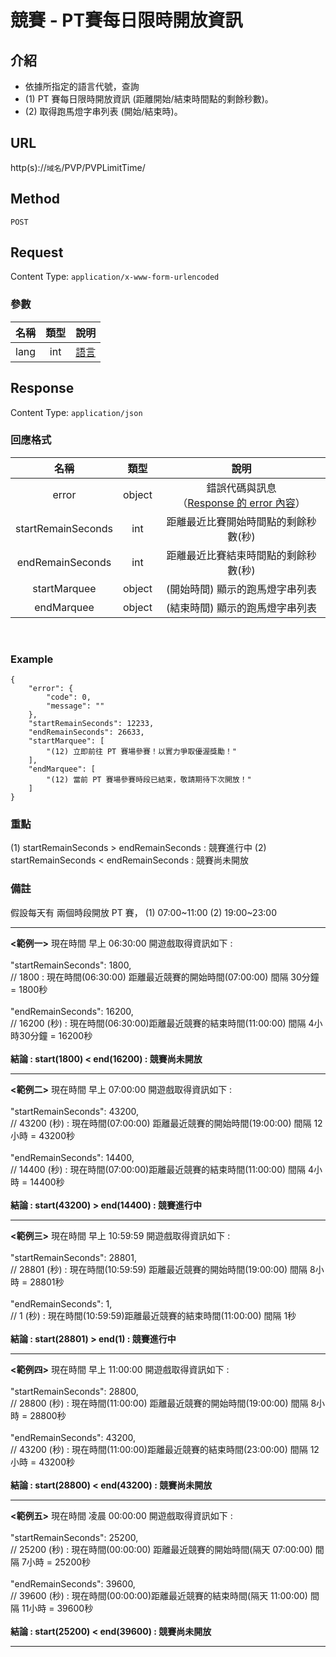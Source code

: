 # 競賽 - PT賽每日限時開放資訊

## 介紹

- 依據所指定的語言代號，查詢
- (1) PT 賽每日限時開放資訊 (距離開始/結束時間點的剩餘秒數)。
- (2) 取得跑馬燈字串列表 (開始/結束時)。

## URL

http(s)://`域名`/PVP/PVPLimitTime/

## Method

`POST`

## Request

Content Type: `application/x-www-form-urlencoded`

### 參數

| 名稱 | 類型 | 說明 |
|:-:|:-:|:-:|
| lang | int | [語言](../codes/other.md#lang) |

## Response

Content Type: `application/json`

### 回應格式

| 名稱 | 類型 | 說明 |
|:-:|:-:|:-:|
| error | object | 錯誤代碼與訊息<br>（[Response 的 error 內容](../response.md#error)） |
| startRemainSeconds | int | 距離最近比賽開始時間點的剩餘秒數(秒) |
| endRemainSeconds | int | 距離最近比賽結束時間點的剩餘秒數(秒) |
| startMarquee | object | (開始時間) 顯示的跑馬燈字串列表 |
| endMarquee | object | (結束時間) 顯示的跑馬燈字串列表 |
<br>

### Example
    {
        "error": {
            "code": 0,
            "message": ""
        },
        "startRemainSeconds": 12233,
        "endRemainSeconds": 26633,
        "startMarquee": [
            "(12) 立即前往 PT 賽場參賽！以實力爭取優渥獎勵！"
        ],
        "endMarquee": [
            "(12) 當前 PT 賽場參賽時段已結束，敬請期待下次開放！"
        ]
    }

### 重點

(1) startRemainSeconds > endRemainSeconds : 競賽進行中
(2) startRemainSeconds < endRemainSeconds : 競賽尚未開放

### 備註

假設每天有 兩個時段開放 PT 賽，
(1) 07:00~11:00
(2) 19:00~23:00

<hr>
<b><範例一></b> 現在時間 早上 06:30:00 開遊戲取得資訊如下 :
<br><br>
"startRemainSeconds": 1800,<br>
// 1800 : 現在時間(06:30:00) 距離最近競賽的開始時間(07:00:00) 間隔 30分鐘 = 1800秒<br><br>
"endRemainSeconds": 16200,<br>
// 16200 (秒) : 現在時間(06:30:00)距離最近競賽的結束時間(11:00:00) 間隔 4小時30分鐘 = 16200秒<br><br>
<b>結論 : start(1800) < end(16200) : 競賽尚未開放</b>
<hr>
<b><範例二></b> 現在時間 早上 07:00:00 開遊戲取得資訊如下 :
<br><br>
"startRemainSeconds": 43200,<br>
// 43200 (秒) : 現在時間(07:00:00) 距離最近競賽的開始時間(19:00:00) 間隔 12小時 = 43200秒<br><br>
"endRemainSeconds": 14400,<br>
// 14400 (秒) : 現在時間(07:00:00)距離最近競賽的結束時間(11:00:00) 間隔 4小時 = 14400秒<br><br>
<b>結論 : start(43200) > end(14400) : 競賽進行中</b>
<hr>
<b><範例三></b> 現在時間 早上 10:59:59 開遊戲取得資訊如下 :
<br><br>
"startRemainSeconds": 28801,<br>
// 28801 (秒) : 現在時間(10:59:59) 距離最近競賽的開始時間(19:00:00) 間隔 8小時 = 28801秒<br><br>
"endRemainSeconds": 1,<br>
// 1 (秒) : 現在時間(10:59:59)距離最近競賽的結束時間(11:00:00) 間隔 1秒<br><br>
<b>結論 : start(28801) > end(1) : 競賽進行中</b>
<hr>
<b><範例四></b> 現在時間 早上 11:00:00 開遊戲取得資訊如下 :
<br><br>
"startRemainSeconds": 28800,<br>
// 28800 (秒) : 現在時間(11:00:00) 距離最近競賽的開始時間(19:00:00) 間隔 8小時 = 28800秒<br><br>
"endRemainSeconds": 43200,<br>
// 43200 (秒) : 現在時間(11:00:00)距離最近競賽的結束時間(23:00:00) 間隔 12小時 = 43200秒<br><br>
<b>結論 : start(28800) < end(43200) : 競賽尚未開放</b>
<hr>
<b><範例五></b> 現在時間 凌晨 00:00:00 開遊戲取得資訊如下 :
<br><br>
"startRemainSeconds": 25200,<br>
// 25200 (秒) : 現在時間(00:00:00) 距離最近競賽的開始時間(隔天 07:00:00) 間隔 7小時 = 25200秒<br><br>
"endRemainSeconds": 39600,<br>
// 39600 (秒) : 現在時間(00:00:00)距離最近競賽的結束時間(隔天 11:00:00) 間隔 11小時 = 39600秒<br><br>
<b>結論 : start(25200) < end(39600) : 競賽尚未開放</b>
<hr>